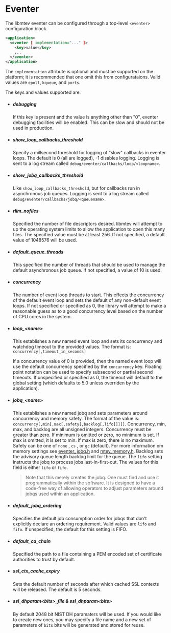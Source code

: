 # Eventer

The libmtev eventer can be configured through a top-level `<eventer>`
configuration block.

```xml
<application>
  <eventer [ implementation="..." ]>
    <key>value</key>
    ...
  </eventer>
</application>
```

The `implementation` attribute is optional and must be supported on  the
platform; it is recommended that one omit this from configurataions.  Valid
values are `epoll`, `kqueue`, and `ports`.

The keys and values supported are:

 * ##### debugging

   If this key is present and the value is anything other than "0", eventer
   debugging facilities will be enabled.  This can be slow and should not be
   used in production.

 * ##### show_loop_callbacks_threshold

   Specify a millsecond threshold for logging of "slow" callbacks in eventer
   loops.  The default is 0 (all are logged), -1 disables logging.  Logging
   is sent to a log stream called `debug/eventer/callbacks/loop/<loopname>`.

 * ##### show_jobq_callbacks_threshold

   Like `show_loop_callbacks_threshold`, but for callbacks run in
   asynchronous job queues. Logging is sent to a log stream called
   `debug/eventer/callbacks/jobq/<queuename>`.

 * ##### rlim_nofiles

   Specified the number of file descriptors desired. libmtev will attempt to up
   the operating system limits to allow the application to open this many
   files.  The specified value must be at least 256.  If not specified, a
   default value of 1048576 will be used.

 * ##### default_queue_threads

   This specified the number of threads that should be used to manage the default
   asynchronous job queue.  If not specified, a value of 10 is used.

 * ##### concurrency

   The number of event loop threads to start.  This effects the concurrency
   of the default event loop and sets the default of any non-default event
   loops.  If not specified or specified as 0, the library will attempt to
   make a reasonable guess as to a good concurrency level based on the number
   of CPU cores in the system.

 * ##### loop_&lt;name&gt;

   This establishes a new named event loop and sets its concurrency and watchdog
   timeout to the provided values. The format is:
   `concurrency[,timeout_in_seconds]`
 
   If a concurrency value of 0 is provided, then the named event loop will use the
   default concurrency specified by the `concurrency` key.  Floating point notation
   can be used to specify subsecond or partial second timeouts.  If unspecified or
   specified as 0, the timeout will default to the global setting (which defaults
   to 5.0 unless overriden by the application).

 * ##### jobq_&lt;name&gt;

   This establishes a new named jobq and sets parameters around concurrency
   and memory safety.  The format of the value is:
   `concurrency[,min[,max[,safety[,backlog[,lifo]]]]]`.  Concurrency, min, max, and backlog are all
   unsigned integers. Concurrency must be greater than zero.  If minimum is omitted or
   zero, no minimum is set.  If max is omitted, it is set to min.  If max is
   zero, there is no maximum.  Safety can be one of `none` , `cs` , or
   `gc` (default).  For more information om memory settings see [eventer_jobq.h](https://github.com/circonus-labs/libmtev/tree/master/src/eventer/eventer_jobq.h) and [mtev_memory.h](https://github.com/circonus-labs/libmtev/tree/master/src/utils/mtev_memory.h). Backlog sets
   the advisory queue length backlog limit for the queue. The `lifo` setting instructs the
   jobq to process jobs last-in-first-out.  The values for this field is either `lifo` or 
   `fifo`.

   > Note that this merely creates the jobq. One must find and use it
   > programmatically within the software.  It is designed to have a code-free
   > way of allowing operators to adjust parameters around jobqs used within
   > an application.

 * ##### default_jobq_ordering

   Specifies the default job consumption order for jobqs that don't explicitly
   declare an ordering requirement. Valid values are `lifo` and `fifo`. If
   unspecified, the default for this setting is FIFO.

 * ##### default_ca_chain

   Specified the path to a file containing a PEM encoded set of certificate authorities
   to trust by default.

 * ##### ssl_ctx_cache_expiry

   Sets the default number of seconds after which cached SSL contexts will be released.
   The default is 5 seconds.

 * ##### ssl_dhparam&lt;bits&gt;_file & ssl_dhparam&lt;bits&gt;

   By default 2048 bit NIST DH paramaters will be used.
   If you would like to create new ones, you may specify a file name and a new set of
   parameters of `bits` bits will be generated and stored for reuse.
